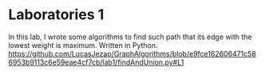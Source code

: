 # Laboratories 1
In this lab, I wrote some algorithms to find such path that its edge with the lowest weight is maximum. Written in Python.  
https://github.com/LucasJezap/GraphAlgorithms/blob/e9fce162606471c586953b9113c6e59eae4cf7cb/lab1/findAndUnion.py#L1
